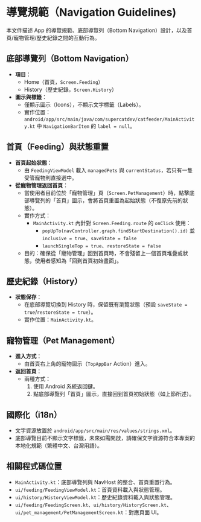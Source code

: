 # 導覽規範（Navigation Guidelines)

本文件描述 App 的導覽規範、底部導覽列（Bottom Navigation）設計，以及首頁/寵物管理/歷史紀錄之間的互動行為。

## 底部導覽列（Bottom Navigation）

- **項目**：
  - Home（首頁，`Screen.Feeding`）
  - History（歷史紀錄，`Screen.History`）
- **圖示與標籤**：
  - 僅顯示圖示（Icons），不顯示文字標籤（Labels）。
  - 實作位置：`android/app/src/main/java/com/supercatdev/catfeeder/MainActivity.kt` 中 `NavigationBarItem` 的 `label = null`。

## 首頁（Feeding）與狀態重置

- **首頁起始狀態**：
  - 由 `FeedingViewModel` 載入 `managedPets` 與 `currentStatus`，若只有一隻受管寵物則直接選中。
- **從寵物管理返回首頁**：
  - 當使用者目前位於「寵物管理」頁（`Screen.PetManagement`）時，點擊底部導覽列的「首頁」圖示，會將首頁重置為起始狀態（不復原先前的狀態）。
  - 實作方式：
    - `MainActivity.kt` 內針對 `Screen.Feeding.route` 的 `onClick` 使用：
      - `popUpTo(navController.graph.findStartDestination().id)` 並 `inclusive = true`、`saveState = false`
      - `launchSingleTop = true`、`restoreState = false`
  - 目的：確保從「寵物管理」回到首頁時，不會殘留上一個首頁堆疊或狀態，使用者感知為「回到首頁初始畫面」。

## 歷史紀錄（History）

- **狀態保存**：
  - 在底部導覽切換到 History 時，保留既有瀏覽狀態（預設 `saveState = true`/`restoreState = true`）。
  - 實作位置：`MainActivity.kt`。

## 寵物管理（Pet Management）

- **進入方式**：
  - 由首頁右上角的寵物圖示（`TopAppBar` Action）進入。
- **返回首頁**：
  - 兩種方式：
    1. 使用 Android 系統返回鍵。
    2. 點底部導覽列「首頁」圖示，直接回到首頁初始狀態（如上節所述）。

## 國際化（i18n）

- 文字資源放置於 `android/app/src/main/res/values/strings.xml`。
- 底部導覽目前不顯示文字標籤，未來如需開啟，請確保文字資源符合本專案的本地化規範（繁體中文、台灣用語）。

## 相關程式碼位置

- `MainActivity.kt`：底部導覽列與 NavHost 的整合、首頁重置行為。
- `ui/feeding/FeedingViewModel.kt`：首頁資料載入與狀態管理。
- `ui/history/HistoryViewModel.kt`：歷史紀錄資料載入與狀態管理。
- `ui/feeding/FeedingScreen.kt`、`ui/history/HistoryScreen.kt`、`ui/pet_management/PetManagementScreen.kt`：對應頁面 UI。
